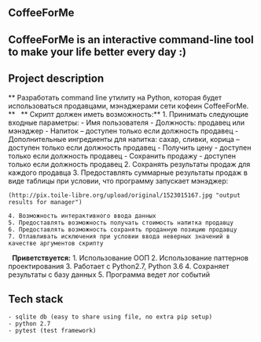 ## CoffeeForMe
## CoffeeForMe is an interactive command-line tool to make your life better every day :)
## Project description 

** Разработать command line утилиту на Python, которая будет использоваться продавцами, мэнэджерами сети кофеин CoffeeForMe. **
 
	** Скрипт должен иметь возможность:**
    1. Принимать следующие входные параметры:
    - Имя пользователя
    - Должность: продавец или мэнэджер
    - Напиток – доступен только если должность продавец
    - Дополнительные ингредиенты для напитка: сахар, сливки, корица – доступен только если должность продавец
    - Получить цену - доступен только если должность продавец
    - Сохранить продажу - доступен только если должность продавец
    2. Сохранять результаты продаж для каждого продавца
    3. Предоставлять суммарные результаты продаж в виде таблицы при условии, что программу запускает мэнэджер:

	(http://pix.toile-libre.org/upload/original/1523015167.jpg "output results for manager")
	
    4. Возможность интерактивного ввода данных
    5. Предоставлять возможность получать стоимость напитка продавцу
    6. Предоставлять возможность сохранять проданную позицию продавцу
    7. Отлавливать исключения при условии ввода неверных значений в качестве аргументов скрипту
 
	**Приветствуется:**
    1. Использование ООП
    2. Использование паттернов проектирования
    3. Работает с Python2.7, Python 3.6
    4. Сохраняет результаты с базу данных
    5. Программа ведет лог событий

## Tech stack

```
- sqlite db (easy to share using file, no extra pip setup)
- python 2.7 
- pytest (test framework)
```
